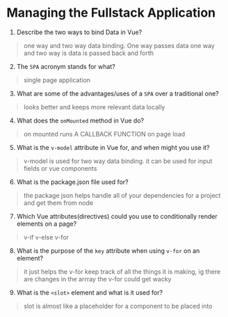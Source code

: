 # Managing the Fullstack Application

1. Describe the two ways to bind Data in Vue?

  > one way and two way data binding. One way passes data one way and two way is data is passed back and forth

2. The `SPA` acronym stands for what?

  > single page application

3. What are some of the advantages/uses of a `SPA` over a traditional one?

  > looks better and keeps more relevant data locally

4. What does the `onMounted` method in Vue do?

  > on mounted runs A CALLBACK FUNCTION on page load

5. What is the `v-model` attribute in Vue for, and when might you use it?

  > v-model is used for two way data binding. it can be used for input fields or vue components

6. What is the package.json file used for?

  > the package json helps handle all of your dependencies for a project and get them from node

7. Which Vue attributes(directives) could you use to conditionally render elements on a page?

  > v-if v-else v-for 

8. What is the purpose of the `key` attribute when using `v-for` on an element?

  > it just helps the v-for keep track of all the things it is making, ig there are changes in the arrray the v-for could get wacky

9. What is the `<slot>` element and what is it used for?

  > slot is almost like a placeholder for a component to be placed into
